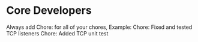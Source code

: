 # Core Developers
Always add Chore: for all of your chores,
Example:
  Chore: Fixed and tested TCP listeners
  Chore: Added TCP unit test
